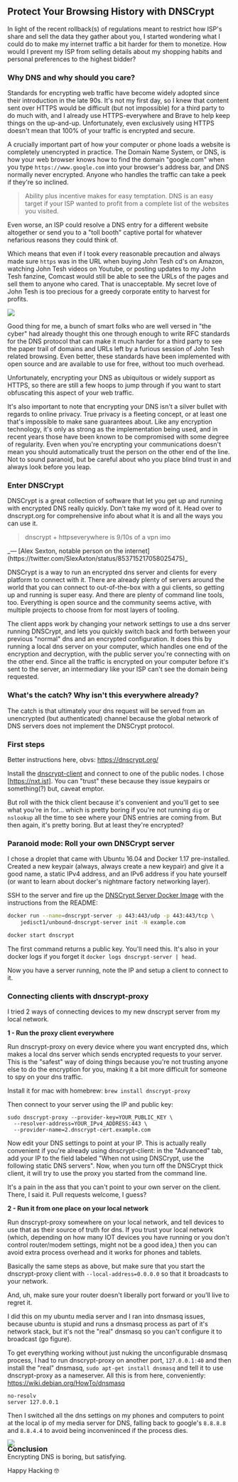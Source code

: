 ## Protect Your Browsing History with DNSCrypt

In light of the recent rollback(s) of regulations meant to restrict how ISP's share and sell the data they gather about you, I started wondering what I could do to make my internet traffic a bit harder for them to monetize. How would I prevent my ISP from selling details about my shopping habits and personal preferences to the highest bidder?

### Why DNS and why should you care?

Standards for encrypting web traffic have become widely adopted since their introduction in the late 90s. It's not my first day, so I knew that content sent over HTTPS would be difficult (but not impossible) for a third party to do much with, and I already use HTTPS-everywhere and Brave to help keep things on the up-and-up. Unfortunately, even exclusively using HTTPS doesn't mean that 100% of your traffic is encrypted and secure.

A crucially important part of how your computer or phone loads a website is completely unencrypted in practice. The Domain Name System, or DNS, is how your web browser knows how to find the domain "google.com" when you type `https://www.google.com` into your browser's address bar, and DNS normally never encrypted. Anyone who handles the traffic can take a peek if they're so inclined.

> Ability plus incentive makes for easy temptation. DNS is an easy target if your ISP wanted to profit from a complete list of the websites you visited.

Even worse, an ISP could resolve a DNS entry for a different website altogether or send you to a "toll booth" captive portal for whatever nefarious reasons they could think of.

Which means that even if I took every reasonable precaution and always made sure `https` was in the URL when buying John Tesh cd's on Amazon, watching John Tesh videos on Youtube, or posting updates to my John Tesh fanzine, Comcast would still be able to see the URLs of the pages and sell them to anyone who cared. That is unacceptable. My secret love of John Tesh is too precious for a greedy corporate entity to harvest for profits.

<a href="../img/the-cyber.jpg">
  <img src="../img/the-cyber.jpg"
    class="w-60-l w-50-m w-100 ml3-ns fr-ns mt1 mb2 pa1 br1 ba b--rainbows" />
</a>

Good thing for me, a bunch of smart folks who are well versed in "the cyber" had already thought this one through enough to write RFC standards for the DNS protocol that can make it much harder for a third party to see the paper trail of domains and URLs left by a furious session of John Tesh related browsing. Even better, these standards have been implemented with open source and are available to use for free, without too much overhead.

Unfortunately, encrypting your DNS as ubiquitous or widely support as HTTPS, so there are still a few hoops to jump through if you want to start obfuscating this aspect of your web traffic.

It's also important to note that encrypting your DNS isn't a silver bullet with regards to online privacy. True privacy is a fleeting concept, or at least one that's impossible to make sane guarantees about. Like any encryption technology, it's only as strong as the implementation being used, and in recent years those have been known to be compromised with some degree of regularity. Even when you're encrypting your communications doesn't mean you should automatically trust the person on the other end of the line. Not to sound paranoid, but be careful about who you place blind trust in and always look before you leap.

### Enter DNSCrypt

DNSCrypt is a great collection of software that let you get up and running with encrypted DNS really quickly. Don't take my word of it. Head over to dnscrypt.org for comprehensive info about what it is and all the ways you can use it.

> dnscrypt + httpseverywhere is 9/10s of a vpn imo

<p class="w-100 tr">
_— [Alex Sexton, notable person on the internet](https://twitter.com/SlexAxton/status/853715217058025475)_
</p>

DNSCrypt is a way to run an encrypted dns server and clients for every platform to connect with it. There are already plenty of servers around the world that you can connect to out-of-the-box with a gui clients, so getting up and running is super easy. And there are plenty of command line tools, too. Everything is open source and the community seems active, with multiple projects to choose from for most layers of tooling.

The client apps work by changing your network settings to use a dns server running DNSCrypt, and lets you quickly switch back and forth between your previous "normal" dns and an encrypted configuration. It does this by running a local dns server on your computer, which handles one end of the encryption and decryption, with the public server you're connecting with on the other end. Since all the traffic is encrypted on your computer before it's sent to the server, an intermediary like your ISP can't see the domain being requested.

### What's the catch? Why isn't this everywhere already?

The catch is that ultimately your dns request will be served from an unencrypted (but authenticated) channel because the global network of DNS servers does not implement the DNSCrypt protocol.

### First steps

Better instructions here, obvs: https://dnscrypt.org/

Install the [dnscrypt-client](https://github.com/alterstep/dnscrypt-osxclient) and connect to one of the public nodes. I chose [https://nxt.ist]. You can "trust" these because they issue keypairs or something(?) but, caveat emptor.

But roll with the thick client because it's convenient and you'll get to see what you're in for... which is pretty boring if you're not running `dig` or `nslookup` all the time to see where your DNS entries are coming from. But then again, it's pretty boring. But at least they're encrypted?

### Paranoid mode: Roll your own DNSCrypt server

I chose a droplet that came with Ubuntu 16.04 and Docker 1.17 pre-installed. Created a new keypair (always, always create a new keypair) and give it a good name, a static IPv4 address, and an IPv6 address if you hate yourself (or want to learn about docker's nightmare factory networking layer).

SSH to the server and fire up the [DNSCrypt Server Docker Image](https://github.com/jedisct1/dnscrypt-server-docker) with the instructions from the README:

```bash
docker run --name=dnscrypt-server -p 443:443/udp -p 443:443/tcp \
    jedisct1/unbound-dnscrypt-server init -N example.com

docker start dnscrypt
```

The first command returns a public key. You'll need this. It's also in your docker logs if you forget it `docker logs dnscrypt-server | head`.

Now you have a server running, note the IP and setup a client to connect to it.

### Connecting clients with dnscrypt-proxy

I tried 2 ways of connecting devices to my new dnscrypt server from my local network.

<b>1 - Run the proxy client everywhere</b>

Run dnscrypt-proxy on every device where you want encrypted dns, which makes a local dns server which sends encrypted requests to your server. This is the "safest" way of doing things because you're not trusting anyone else to do the encryption for you, making it a bit more difficult for someone to spy on your dns traffic.

Install it for mac with homebrew: `brew install dnscrypt-proxy`

Then connect to your server using the IP and public key:

```
sudo dnscrypt-proxy --provider-key=YOUR_PUBLIC_KEY \
  --resolver-address=YOUR_IPv4_ADDRESS:443 \
  --provider-name=2.dnscrypt-cert.example.com
```

Now edit your DNS settings to point at your IP. This is actually really convenient if you're already using dnscrypt-client: in the "Advanced" tab, add your IP to the field labeled "When not using DNSCrypt, use the following static DNS servers". Now, when you turn off the DNSCrypt thick client, it will try to use the proxy you started from the command line.

It's a pain in the ass that you can't point to your own server on the client. There, I said it. Pull requests welcome, I guess?

<b>2 - Run it from one place on your local network</b>

Run dnscrypt-proxy somewhere on your local network, and tell devices to use that as their source of truth for dns. If you trust your local network (which, depending on how many IOT devices you have running or you don't control router/modem settings, might not be a good idea,) then you can avoid extra process overhead and it works for phones and tablets.

Basically the same steps as above, but make sure that you start the dnscrypt-proxy client with `--local-address=0.0.0.0` so that it broadcasts to your network.

And, uh, make sure your router doesn't liberally port forward or you'll live to regret it.

I did this on my ubuntu media server and I ran into dnsmasq issues, because ubuntu is stupid and runs a dnsmasq process as part of it's network stack, but it's not the "real" dnsmasq so you can't configure it to broadcast (go figure).

To get everything working without just nuking the unconfigurable dnsmasq process, I had to run dnscrypt-proxy on another port, `127.0.0.1:40` and then install the "real" dnsmasq, `sudo apt-get install dnsmasq` and tell it to use dnscrypt-proxy as a nameserver. All this is from here, conveniently: https://wiki.debian.org/HowTo/dnsmasq

```
no-resolv
server 127.0.0.1
```

Then I switched all the dns settings on my phones and computers to point at the local ip of my media server for DNS, falling back to google's `8.8.8.8` and `8.8.4.4` to avoid being inconveninced if the process dies.

### Conclusion

<div class="fr-ns w-50-ns w-100 ml3-ns tc tl-ns" style="margin-top: -3rem;">
  <a href="https://en.wikipedia.org/wiki/BonziBuddy"
    target="__blank" class="none">
    <img src="../img/bonzi-buddy.gif" class="pa1" />
  </a>
</div>

Encrypting DNS is boring, but satisfying.

Happy Hacking 🤓

<div class="cf"></div>
